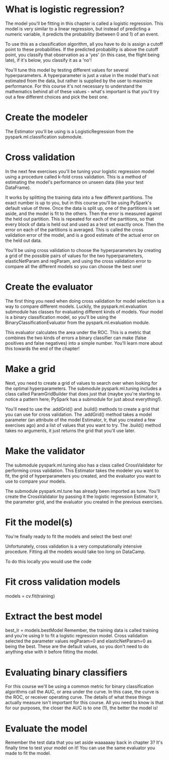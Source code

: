 # What is logistic regression?
The model you'll be fitting in this chapter is called a logistic regression. This model is very similar to a linear regression, but instead of predicting a numeric variable, it predicts the probability (between 0 and 1) of an event.

To use this as a classification algorithm, all you have to do is assign a cutoff point to these probabilities. If the predicted probability is above the cutoff point, you classify that observation as a 'yes' (in this case, the flight being late), if it's below, you classify it as a 'no'!

You'll tune this model by testing different values for several hyperparameters. A hyperparameter is just a value in the model that's not estimated from the data, but rather is supplied by the user to maximize performance. For this course it's not necessary to understand the mathematics behind all of these values - what's important is that you'll try out a few different choices and pick the best one.

# Create the modeler
The Estimator you'll be using is a LogisticRegression from the pyspark.ml.classification submodule.

# Cross validation
In the next few exercises you'll be tuning your logistic regression model using a procedure called k-fold cross validation. This is a method of estimating the model's performance on unseen data (like your test DataFrame).

It works by splitting the training data into a few different partitions. The exact number is up to you, but in this course you'll be using PySpark's default value of three. Once the data is split up, one of the partitions is set aside, and the model is fit to the others. Then the error is measured against the held out partition. This is repeated for each of the partitions, so that every block of data is held out and used as a test set exactly once. Then the error on each of the partitions is averaged. This is called the cross validation error of the model, and is a good estimate of the actual error on the held out data.

You'll be using cross validation to choose the hyperparameters by creating a grid of the possible pairs of values for the two hyperparameters, elasticNetParam and regParam, and using the cross validation error to compare all the different models so you can choose the best one!

# Create the evaluator
The first thing you need when doing cross validation for model selection is a way to compare different models. Luckily, the pyspark.ml.evaluation submodule has classes for evaluating different kinds of models. Your model is a binary classification model, so you'll be using the BinaryClassificationEvaluator from the pyspark.ml.evaluation module.

This evaluator calculates the area under the ROC. This is a metric that combines the two kinds of errors a binary classifier can make (false positives and false negatives) into a simple number. You'll learn more about this towards the end of the chapter!

# Make a grid
Next, you need to create a grid of values to search over when looking for the optimal hyperparameters. The submodule pyspark.ml.tuning includes a class called ParamGridBuilder that does just that (maybe you're starting to notice a pattern here; PySpark has a submodule for just about everything!).

You'll need to use the .addGrid() and .build() methods to create a grid that you can use for cross validation. The .addGrid() method takes a model parameter (an attribute of the model Estimator, lr, that you created a few exercises ago) and a list of values that you want to try. The .build() method takes no arguments, it just returns the grid that you'll use later.

# Make the validator
The submodule pyspark.ml.tuning also has a class called CrossValidator for performing cross validation. This Estimator takes the modeler you want to fit, the grid of hyperparameters you created, and the evaluator you want to use to compare your models.

The submodule pyspark.ml.tune has already been imported as tune. You'll create the CrossValidator by passing it the logistic regression Estimator lr, the parameter grid, and the evaluator you created in the previous exercises.

# Fit the model(s)
You're finally ready to fit the models and select the best one!

Unfortunately, cross validation is a very computationally intensive procedure. Fitting all the models would take too long on DataCamp.

To do this locally you would use the code

# Fit cross validation models
models = cv.fit(training)

# Extract the best model
best_lr = models.bestModel
Remember, the training data is called training and you're using lr to fit a logistic regression model. Cross validation selected the parameter values regParam=0 and elasticNetParam=0 as being the best. These are the default values, so you don't need to do anything else with lr before fitting the model.

# Evaluating binary classifiers
For this course we'll be using a common metric for binary classification algorithms call the AUC, or area under the curve. In this case, the curve is the ROC, or receiver operating curve. The details of what these things actually measure isn't important for this course. All you need to know is that for our purposes, the closer the AUC is to one (1), the better the model is!

# Evaluate the model
Remember the test data that you set aside waaaaaay back in chapter 3? It's finally time to test your model on it! You can use the same evaluator you made to fit the model.


